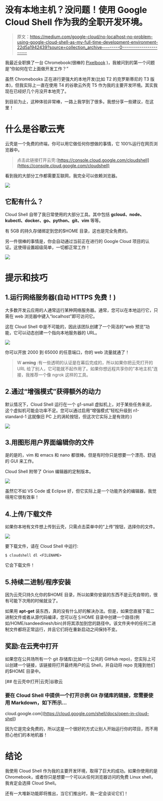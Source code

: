# 没有本地主机？没问题！使用 Google Cloud Shell 作为我的全职开发环境。

> 原文：<https://medium.com/google-cloud/no-localhost-no-problem-using-google-cloud-shell-as-my-full-time-development-environment-22d5a1942439?source=collection_archive---------0----------------------->

我最近全职换了一台 Chromebook(很棒的 [Pixelbook](https://store.google.com/product/google_pixelbook) )，我被问到的第一个问题是“你如何在它上面做开发工作？”

虽然 Chromebooks 正在进行更强大的本地开发(比如 T2 的克罗斯蒂尼的 T3 版本)，但我实际上一直在使用 T4 的谷歌云外壳 T5 作为我的主要开发环境。其实我现在已经好几个月没开本地壳了。

到目前为止，这种体验非常棒，一路上我学到了很多。我想分享一些建议，在这里！

# 什么是谷歌云壳

云壳是一个免费的终端，你可以用它做任何你想做的事情，它 100%运行在网页浏览器中。

> 点击此链接打开云壳:[https://console.cloud.google.com/cloudshell](https://console.cloud.google.com/cloudshell)

看到我的大部分工作都需要互联网，我完全可以依赖浏览器。

![](img/3cb2e352269a4fc442e26c6c81863a16.png)

## 它配有什么？

Cloud Shell 自带了我日常使用的大部分工具。其中包括 **gcloud、node、kubectl、docker、go、python、git、vim** 等等。

有 5GB 的持久存储绑定到您的$HOME 目录，这也是完全免费的。

另一件很棒的事情是，你会自动通过当前正在进行的 Google Cloud 项目的认证。这使得设置超级简单，一切都正常工作！

![](img/29bcacaefcb9706cd673d4f4cf0de83a.png)

# 提示和技巧

## 1.运行网络服务器(自动 HTTPS 免费！)

大多数开发云应用的人通常运行某种网络服务器。通常，您可以在本地运行它，只需在 web 浏览器中键入“localhost”即可访问它。

这在 Cloud Shell 中是不可能的，因此该团队创建了一个简洁的“web 预览”功能，它可以动态创建一个指向本地服务器的 URL。

![](img/38b6696e1228cf0e40acd730ef7fe77c.png)

你可以开放 2000 到 65000 的任意端口，你的 web 流量就通了！

> W **arning** :有一些透明的认证是在幕后完成的，所以如果你把云壳打开的 URL 给了别人，它可能就不起作用了。如果你想远程共享你的“本地主机”连接，我推荐一个像 ngrok 这样的工具。

## 2.通过“增强模式”获得额外的动力

默认情况下，Cloud Shell 运行在一个 g1-small 虚拟机上，对于某些任务来说，这个虚拟机可能会功率不足。您可以通过启用“增强模式”轻松升级到 n1-standard-1 这就像旧 PC 上的涡轮按钮，但这次它实际上是有效的:)

![](img/fa6ca05d9774b3f83dc605f3113d0a03.png)

## 3.用图形用户界面编辑你的文件

是的是的，vim 和 emacs 和 nano 都很棒。但是有时你只是想要一个漂亮、舒适的 GUI 来工作。

Cloud Shell 附带了 Orion 编辑器的定制版本。

![](img/5b89befd08ec2ce714c6ac6bca15a113.png)

虽然它不如 VS Code 或 Eclipse 好，但它实际上是一个功能齐全的编辑器，我觉得用它很有效率！

## 4.上传/下载文件

如果你本地有文件想上传到云壳，只需点击菜单中的“上传”按钮，选择你的文件。

![](img/d80db49684c7c69c123ebb4278718600.png)

要下载文件，请在 Cloud Shell 中运行:

```
$ cloudshell dl <FILENAME>
```

它会下载文件！

## 5.持续二进制/程序安装

因为云壳只持久化你的$HOME 目录，所以如果你安装的东西不是云壳自带的，很有可能下次用的时候就没了。

如果用 **apt-get** 装东西，真的没有什么好的解决办法。但是，如果您直接下载二进制文件或者从源代码编译，您可以在＄HOME 目录中创建一个路径(例如/HOME/sandeedinesh/bin)并将其添加到您的路径中。该文件夹中的任何二进制文件都将正常运行，并且它们将在重新启动之间保持不变。

## 奖励:在云壳中打开

如果您在公共场所有一个 git 存储库(比如一个公共的 GitHub repo)，您实际上可以创建一个链接，该链接将打开最终用户的云 Shell，并自动将 repo 克隆到他们的$HOME 目录中。

 [## 在云壳中打开|云壳|谷歌云

### 要在 Cloud Shell 中提供一个打开示例 Git 存储库的链接，您需要使用 Markdown，如下所示…

cloud.google.com](https://cloud.google.com/shell/docs/open-in-cloud-shell) 

因为它是完全免费的，所以这是一个很好的方式让别人开始运行你的项目，而不用担心他们的本地机器！

# 结论

我使用 Cloud Shell 作为我的主要开发环境，取得了巨大的成功。如果你使用的是 Chromebook，或者你只是想要一个可以从任何浏览器访问的免费 Linux shell，我肯定会选择 Cloud Shell。

还有一大堆新功能即将推出，当它们推出时，我一定会谈论它们！